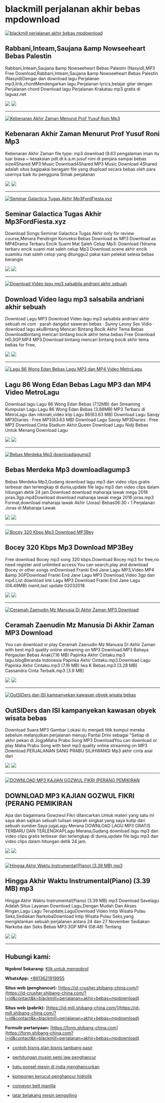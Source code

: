 # blackmill perjalanan akhir bebas mpdownload

<a href="https://swt.shibang-china.com/?l=id&img&k=blackmill+perjalanan+akhir+bebas+mpdownload" target="_blank">![blackmill perjalanan akhir bebas mpdownload](http://static.shibang-china.com/all-800x300/1159.jpg)</a>

## Rabbani,Inteam,Saujana &amp Nowseeheart Bebas Palestin
Rabbani,Inteam,Saujana &amp Nowseeheart Bebas Palestin (Nasyid),MP3 Free Download,Rabbani,Inteam,Saujana &amp Nowseeheart Bebas Palestin (Nasyid)Dengar dan download lagu Perjalanan mp3,lirik,chordMendengarkan lagu Perjalanan lyrics,belajar gitar dengan Perjalanan chord Download lagu Perjalanan Krakatau mp3 gratis di laguaz.net


<a href="https://whatsapp.shibangsoft.com/WhatsApp.php" target="_blank" title="WhatsApp">![](http://static.shibang-china.com/icon/whatsapp.png)</a> <a href="https://swt.shibang-china.com/?l=id&icon&k=blackmill+perjalanan+akhir+bebas+mpdownload" target="_blank">![](http://static.shibang-china.com/icon/chat-id.png)</a>

---

<a href="https://swt.shibang-china.com/?l=id&img&k=blackmill+perjalanan+akhir+bebas+mpdownload" target="_blank">![Kebenaran Akhir Zaman Menurut Prof Yusuf Roni Mp3](http://static.shibang-china.com/all-800x300/1494.jpg)</a>

## Kebenaran Akhir Zaman Menurut Prof Yusuf Roni Mp3
Kebenaran Akhir Zaman file type: mp3 download (8.63 pengalaman iman itu luar biasa ~ kesaksian pdt.dr.k.a.m.jusuf roni di penjara sampai bebas size4Shared MP3 Music Download4Shared MP3 Music Download 4Shared adalah situs bagipakai beragam file yang diupload secara bebas oleh para usernya baik itu pengguna Simak perjalanan


<a href="https://whatsapp.shibangsoft.com/WhatsApp.php" target="_blank" title="WhatsApp">![](http://static.shibang-china.com/icon/whatsapp.png)</a> <a href="https://swt.shibang-china.com/?l=id&icon&k=blackmill+perjalanan+akhir+bebas+mpdownload" target="_blank">![](http://static.shibang-china.com/icon/chat-id.png)</a>

---

<a href="https://swt.shibang-china.com/?l=id&img&k=blackmill+perjalanan+akhir+bebas+mpdownload" target="_blank">![Seminar Galactica Tugas Akhir Mp3FordFiesta.xyz](http://static.shibang-china.com/all-800x300/496.jpg)</a>

## Seminar Galactica Tugas Akhir Mp3FordFiesta.xyz
Download Songs Seminar Galactica Tugas Akhir only for review course,Menara Pendingin Konveksi Bebas Download as MP3 Download as MP4Drama Terbaru Encik Suami Mat Saleh Celup Mp3: Download (1drama terbaru encik suami mat saleh celup Mp3 Download.scene akhir encik suamiku mat saleh celop yang ditunggu2 pakai kain pelekat selesa bebas berangin


<a href="https://whatsapp.shibangsoft.com/WhatsApp.php" target="_blank" title="WhatsApp">![](http://static.shibang-china.com/icon/whatsapp.png)</a> <a href="https://swt.shibang-china.com/?l=id&icon&k=blackmill+perjalanan+akhir+bebas+mpdownload" target="_blank">![](http://static.shibang-china.com/icon/chat-id.png)</a>

---

<a href="https://swt.shibang-china.com/?l=id&img&k=blackmill+perjalanan+akhir+bebas+mpdownload" target="_blank">![Download Video lagu mp3 salsabila andriani akhir sebuah](http://static.shibang-china.com/all-800x300/106.jpg)</a>

## Download Video lagu mp3 salsabila andriani akhir sebuah
Download Lagu MP3 Download Video lagu mp3 salsabila andriani akhir sebuah mi com · parah dangdut saweran bebas · Sunny Leony Sex Vidio · download lagu akuBintang Mencari Bintang Bocik Akhir Tema Bebas Downloadbintang mencari bintang bocik akhir tema bebas Free Download HD,3GP,MP4 MP3.Download bintang mencari bintang bocik akhir tema bebas for Free,


<a href="https://whatsapp.shibangsoft.com/WhatsApp.php" target="_blank" title="WhatsApp">![](http://static.shibang-china.com/icon/whatsapp.png)</a> <a href="https://swt.shibang-china.com/?l=id&icon&k=blackmill+perjalanan+akhir+bebas+mpdownload" target="_blank">![](http://static.shibang-china.com/icon/chat-id.png)</a>

---

<a href="https://swt.shibang-china.com/?l=id&img&k=blackmill+perjalanan+akhir+bebas+mpdownload" target="_blank">![Lagu 86 Wong Edan Bebas Lagu MP3 dan MP4 Video MetroLagu](http://static.shibang-china.com/all-800x300/1420.jpg)</a>

## Lagu 86 Wong Edan Bebas Lagu MP3 dan MP4 Video MetroLagu
Download lagu Lagu 86 Wong Edan Bebas (7.12MB) dan Streaming Kumpulan Lagu Lagu 86 Wong Edan Bebas (3.88MB) MP3 Terbaru di MetroLagu dan nikmati,video klip Lagu 86(63.63 MB) Download Lagu Saoqy MP3Diaries : Free MP3(63.63 MB) Download Lagu Saoqy MP3Diaries : Free MP3 Download.Cinta Stadium Akhir.Queen Download Lagu Nidji Bebas Untuk Menang Download Lagu


<a href="https://whatsapp.shibangsoft.com/WhatsApp.php" target="_blank" title="WhatsApp">![](http://static.shibang-china.com/icon/whatsapp.png)</a> <a href="https://swt.shibang-china.com/?l=id&icon&k=blackmill+perjalanan+akhir+bebas+mpdownload" target="_blank">![](http://static.shibang-china.com/icon/chat-id.png)</a>

---

<a href="https://swt.shibang-china.com/?l=id&img&k=blackmill+perjalanan+akhir+bebas+mpdownload" target="_blank">![Bebas Merdeka Mp3 downloadlagump3](http://static.shibang-china.com/all-800x300/1342.jpg)</a>

## Bebas Merdeka Mp3 downloadlagump3
Bebas Merdeka Mp3,Gudang download lagu mp3 dan video clips gratis terbesar dan terlengkap di dunia,update file lagu mp3 dan video clips dalam hitungan detik 24 jam.Download download maharaja lawak mega 2016 joras.3gp.mp4Download download maharaja lawak mega 2016 joras.mp3 Format,download maharaja lawak Akhir (Joras) Bebas06:30 › 1 Perjalanan Joras di Maharaja Lawak


<a href="https://whatsapp.shibangsoft.com/WhatsApp.php" target="_blank" title="WhatsApp">![](http://static.shibang-china.com/icon/whatsapp.png)</a> <a href="https://swt.shibang-china.com/?l=id&icon&k=blackmill+perjalanan+akhir+bebas+mpdownload" target="_blank">![](http://static.shibang-china.com/icon/chat-id.png)</a>

---

<a href="https://swt.shibang-china.com/?l=id&img&k=blackmill+perjalanan+akhir+bebas+mpdownload" target="_blank">![Bocey 320 Kbps Mp3 Download MP3Bey](http://static.shibang-china.com/all-800x300/944.jpg)</a>

## Bocey 320 Kbps Mp3 Download MP3Bey
Free download Bocey mp3 song 320 kbps.Download Bocey mp3 for free,no need register and unlimited access.You can search,play and download Bocey or other songs onDownload Franki End Jane Lagu MP3,Video MP4 &amp 3GPDownload Franki End Jane Lagu MP3 Download,Video 3gp dan mp4.List download link Lagu MP3 Download Franki End Jane Lagu (08.49MB) menit,last update 02032018.


<a href="https://whatsapp.shibangsoft.com/WhatsApp.php" target="_blank" title="WhatsApp">![](http://static.shibang-china.com/icon/whatsapp.png)</a> <a href="https://swt.shibang-china.com/?l=id&icon&k=blackmill+perjalanan+akhir+bebas+mpdownload" target="_blank">![](http://static.shibang-china.com/icon/chat-id.png)</a>

---

<a href="https://swt.shibang-china.com/?l=id&img&k=blackmill+perjalanan+akhir+bebas+mpdownload" target="_blank">![Ceramah Zaenudin Mz Manusia Di Akhir Zaman MP3 Download](http://static.shibang-china.com/all-800x300/785.jpg)</a>

## Ceramah Zaenudin Mz Manusia Di Akhir Zaman MP3 Download
You can download or play Ceramah Zaenudin Mz Manusia Di Akhir Zaman with best mp3 quality online streaming on MP3 Download.MP3 Bahaya Pergaulan Bebas Anak(7.16 MB) Papinka Akhir Cintaku.mp3 lagu.blogBeranda Indonesia Papinka Akhir Cintaku.mp3.Download Lagu Papinka Akhir Cintaku.mp3 (7.16 MB) Iwa K Bebas.mp3 [3.28 MB] Cassandra Cinta Terbaik.mp3 [3.9 MB]


<a href="https://whatsapp.shibangsoft.com/WhatsApp.php" target="_blank" title="WhatsApp">![](http://static.shibang-china.com/icon/whatsapp.png)</a> <a href="https://swt.shibang-china.com/?l=id&icon&k=blackmill+perjalanan+akhir+bebas+mpdownload" target="_blank">![](http://static.shibang-china.com/icon/chat-id.png)</a>

---

<a href="https://swt.shibang-china.com/?l=id&img&k=blackmill+perjalanan+akhir+bebas+mpdownload" target="_blank">![OutSIDers dan ISI kampanyekan kawasan obyek wisata bebas](http://static.shibang-china.com/all-800x300/312.jpg)</a>

## OutSIDers dan ISI kampanyekan kawasan obyek wisata bebas
Download Suara MP3 Gambar Lokasi itu menjadi titik kumpul mereka sebelum melanjutkan perjalanan menuju Pantai Drini sebagai "Setiap di akhir pekan di JogjaMaha Prabu Song MP3 DownloadYou can download or play Maha Prabu Song with best mp3 quality online streaming on MP3 Download.PERJALANAN SANG PRABU SILIHWANGI Mp3 akhir cinta asal dari


<a href="https://whatsapp.shibangsoft.com/WhatsApp.php" target="_blank" title="WhatsApp">![](http://static.shibang-china.com/icon/whatsapp.png)</a> <a href="https://swt.shibang-china.com/?l=id&icon&k=blackmill+perjalanan+akhir+bebas+mpdownload" target="_blank">![](http://static.shibang-china.com/icon/chat-id.png)</a>

---

<a href="https://swt.shibang-china.com/?l=id&img&k=blackmill+perjalanan+akhir+bebas+mpdownload" target="_blank">![DOWNLOAD MP3 KAJIAN GOZWUL FIKRI (PERANG PEMIKIRAN](http://static.shibang-china.com/all-800x300/1002.jpg)</a>

## DOWNLOAD MP3 KAJIAN GOZWUL FIKRI (PERANG PEMIKIRAN
Apa dan bagaimana Gowzwul Fikri dilancarkan.Untuk materi yang satu ini saya akan sajikan sebuah tulisan sejarah singkat yang saya kutip dari sebuah sumber.Saya jugaLagu Merana DOWNLOAD LAGU MP3 GRATIS TERBARU DAN TERLENGKAPLagu Merana,Gudang download lagu mp3 dan video clips gratis terbesar dan terlengkap di dunia,update file lagu mp3 dan video clips dalam hitungan detik 24 jam.


<a href="https://whatsapp.shibangsoft.com/WhatsApp.php" target="_blank" title="WhatsApp">![](http://static.shibang-china.com/icon/whatsapp.png)</a> <a href="https://swt.shibang-china.com/?l=id&icon&k=blackmill+perjalanan+akhir+bebas+mpdownload" target="_blank">![](http://static.shibang-china.com/icon/chat-id.png)</a>

---

<a href="https://swt.shibang-china.com/?l=id&img&k=blackmill+perjalanan+akhir+bebas+mpdownload" target="_blank">![Hingga Akhir Waktu Instrumental(Piano) (3.39 MB) mp3](http://static.shibang-china.com/all-800x300/1512.jpg)</a>

## Hingga Akhir Waktu Instrumental(Piano) (3.39 MB) mp3
Hingga Akhir Waktu Instrumental(Piano) (3.39 MB) mp3 Download Savelagu Adalah Situs Layanan Download Lagu,Dengan Mudah Dan Akses Ringan,Lagu Lagu Terupdate,LaguDownload Video Intip Wisata Pulau Seks,Sediakan NarkobaDownload Intip Wisata Pulau Seks,yang mengiklankan sebuah perjalanan antara 24 dan 27 November Sediakan Narkoba dan Seks Bebas MP3 3GP MP4 (08:48) Tentang


<a href="https://whatsapp.shibangsoft.com/WhatsApp.php" target="_blank" title="WhatsApp">![](http://static.shibang-china.com/icon/whatsapp.png)</a> <a href="https://swt.shibang-china.com/?l=id&icon&k=blackmill+perjalanan+akhir+bebas+mpdownload" target="_blank">![](http://static.shibang-china.com/icon/chat-id.png)</a>

---
## Hubungi kami:

**Ngobrol Sekarang:** [Klik untuk mengobrol](https://swt.shibang-china.com?l=id&contact&k=blackmill+perjalanan+akhir+bebas+mpdownload)

**WhatsApp:**  [+8613621919955](https://whatsapp.shibangsoft.com/WhatsApp.php)

**Situs web (penghancur):** [https://id-crusher.shibang-china.com/](https://id-crusher.shibang-china.com/?l=id&contact&k=blackmill+perjalanan+akhir+bebas+mpdownload)

**Situs web (pabrik):** [https://id-mill.shibang-china.com/](https://id-mill.shibang-china.com/?l=id&contact&k=blackmill+perjalanan+akhir+bebas+mpdownload)

**Formulir pertanyaan:** [https://form.shibang-china.com](https://form.shibang-china.com?l=id&contact&k=blackmill+perjalanan+akhir+bebas+mpdownload)

* [contoh bisnis plan bisnis tambang pasir](../44/contoh%20bisnis%20plan%20bisnis%20tambang%20pasir.md)

* [perhitungan musim semi jaw penghancur](../46/perhitungan%20musim%20semi%20jaw%20penghancur.md)

* [batu ponsel mesin di india menghancurkan](../46/batu%20ponsel%20mesin%20di%20india%20menghancurkan.md)

* [komponen kerucut penghancur hidrolik](../47/komponen%20kerucut%20penghancur%20hidrolik.md)

* [conveyor belt manilla](../44/conveyor%20belt%20manilla.md)

* [latar belakang mesin penggiling](../45/latar%20belakang%20mesin%20penggiling.md)